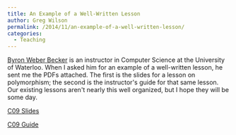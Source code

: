 ```yaml
---
title: An Example of a Well-Written Lesson
author: Greg Wilson
permalink: /2014/11/an-example-of-a-well-written-lesson/
categories:
  - Teaching
---
```

[Byron Weber Becker][1] is an instructor in Computer Science at the University of Waterloo. When I asked him for an example of a well-written lesson, he sent me the PDFs attached. The first is the slides for a lesson on polymorphism; the second is the instructor's guide for that same lesson. Our existing lessons aren't nearly this well organized, but I hope they will be some day.

[C09 Slides][2]

[C09 Guide][3]

 [1]: https://cs.uwaterloo.ca/~bwbecker/
 [2]: http://files.software-carpentry.org/training-course/2014/11/C09-Slides.pdf
 [3]: http://files.software-carpentry.org/training-course/2014/11/C09-Guide.pdf
